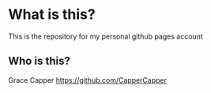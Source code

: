 # What is this?

This is the repository for my personal github pages account

## Who is this?

Grace Capper 
https://github.com/CapperCapper
